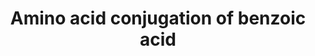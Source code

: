 ---
annotations:
- id: PW:0000011
  parent: classic metabolic pathway
  type: Pathway Ontology
  value: amino acid metabolic pathway
authors:
- MaintBot
- Mkutmon
description: ''
last-edited: 2019-09-17
organisms:
- Mus musculus
redirect_from:
- /index.php/Pathway:WP1252
- /instance/WP1252
revision: null
schema-jsonld:
- '@context': https://schema.org/
  '@id': https://wikipathways.github.io/pathways/WP1252.html
  '@type': Dataset
  creator:
    '@type': Organization
    name: WikiPathways
  description: ''
  keywords:
  - AMP
  - ATP
  - Acetyl CoA
  - Acss2
  - Benzoic acid
  - Benzoic acid AMP ester
  - Benzoyl-CoA
  - Coenzyme A
  - GLYATL1
  - GLYATL2
  - Glyat
  - Phosphate
  - glycine
  - hippuric acid
  license: CC0
  name: Amino acid conjugation of benzoic acid
seo: CreativeWork
title: Amino acid conjugation of benzoic acid
wpid: WP1252
---